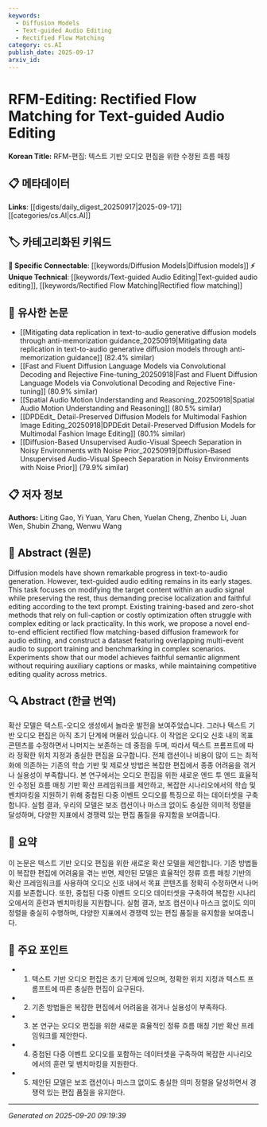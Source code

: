 ```yaml
---
keywords:
  - Diffusion Models
  - Text-guided Audio Editing
  - Rectified Flow Matching
category: cs.AI
publish_date: 2025-09-17
arxiv_id:
---
```


<!-- KEYWORD_LINKING_METADATA:
{
  "processed_timestamp": "2025-09-22 22:46:43.212995",
  "vocabulary_version": "1.0",
  "selected_keywords": [
    "Diffusion Models",
    "Text-guided Audio Editing",
    "Rectified Flow Matching"
  ],
  "rejected_keywords": [
    "Generative Models"
  ],
  "similarity_scores": {
    "Diffusion Models": 0.8,
    "Text-guided Audio Editing": 0.78,
    "Rectified Flow Matching": 0.77
  },
  "extraction_method": "AI_prompt_based",
  "budget_applied": true
}
-->

# RFM-Editing: Rectified Flow Matching for Text-guided Audio Editing

**Korean Title:** RFM-편집: 텍스트 기반 오디오 편집을 위한 수정된 흐름 매칭

## 📋 메타데이터

**Links**: [[digests/daily_digest_20250917|2025-09-17]]        [[categories/cs.AI|cs.AI]]

## 🏷️ 카테고리화된 키워드
**🔗 Specific Connectable**: [[keywords/Diffusion Models|Diffusion models]]
**⚡ Unique Technical**: [[keywords/Text-guided Audio Editing|Text-guided audio editing]], [[keywords/Rectified Flow Matching|Rectified flow matching]]

## 🔗 유사한 논문
- [[Mitigating data replication in text-to-audio generative diffusion models through anti-memorization guidance_20250919|Mitigating data replication in text-to-audio generative diffusion models through anti-memorization guidance]] (82.4% similar)
- [[Fast and Fluent Diffusion Language Models via Convolutional Decoding and Rejective Fine-tuning_20250918|Fast and Fluent Diffusion Language Models via Convolutional Decoding and Rejective Fine-tuning]] (80.9% similar)
- [[Spatial Audio Motion Understanding and Reasoning_20250918|Spatial Audio Motion Understanding and Reasoning]] (80.5% similar)
- [[DPDEdit_ Detail-Preserved Diffusion Models for Multimodal Fashion Image Editing_20250918|DPDEdit Detail-Preserved Diffusion Models for Multimodal Fashion Image Editing]] (80.1% similar)
- [[Diffusion-Based Unsupervised Audio-Visual Speech Separation in Noisy Environments with Noise Prior_20250919|Diffusion-Based Unsupervised Audio-Visual Speech Separation in Noisy Environments with Noise Prior]] (79.9% similar)

## 📋 저자 정보

**Authors:** Liting Gao, Yi Yuan, Yaru Chen, Yuelan Cheng, Zhenbo Li, Juan Wen, Shubin Zhang, Wenwu Wang

## 📄 Abstract (원문)

Diffusion models have shown remarkable progress in text-to-audio generation.
However, text-guided audio editing remains in its early stages. This task
focuses on modifying the target content within an audio signal while preserving
the rest, thus demanding precise localization and faithful editing according to
the text prompt. Existing training-based and zero-shot methods that rely on
full-caption or costly optimization often struggle with complex editing or lack
practicality. In this work, we propose a novel end-to-end efficient rectified
flow matching-based diffusion framework for audio editing, and construct a
dataset featuring overlapping multi-event audio to support training and
benchmarking in complex scenarios. Experiments show that our model achieves
faithful semantic alignment without requiring auxiliary captions or masks,
while maintaining competitive editing quality across metrics.

## 🔍 Abstract (한글 번역)

확산 모델은 텍스트-오디오 생성에서 놀라운 발전을 보여주었습니다. 그러나 텍스트 기반 오디오 편집은 아직 초기 단계에 머물러 있습니다. 이 작업은 오디오 신호 내의 목표 콘텐츠를 수정하면서 나머지는 보존하는 데 중점을 두며, 따라서 텍스트 프롬프트에 따라 정확한 위치 지정과 충실한 편집을 요구합니다. 전체 캡션이나 비용이 많이 드는 최적화에 의존하는 기존의 학습 기반 및 제로샷 방법은 복잡한 편집에서 종종 어려움을 겪거나 실용성이 부족합니다. 본 연구에서는 오디오 편집을 위한 새로운 엔드 투 엔드 효율적인 수정된 흐름 매칭 기반 확산 프레임워크를 제안하고, 복잡한 시나리오에서의 학습 및 벤치마킹을 지원하기 위해 중첩된 다중 이벤트 오디오를 특징으로 하는 데이터셋을 구축합니다. 실험 결과, 우리의 모델은 보조 캡션이나 마스크 없이도 충실한 의미적 정렬을 달성하며, 다양한 지표에서 경쟁력 있는 편집 품질을 유지함을 보여줍니다.

## 📝 요약

이 논문은 텍스트 기반 오디오 편집을 위한 새로운 확산 모델을 제안합니다. 기존 방법들이 복잡한 편집에 어려움을 겪는 반면, 제안된 모델은 효율적인 정류 흐름 매칭 기반의 확산 프레임워크를 사용하여 오디오 신호 내에서 목표 콘텐츠를 정확히 수정하면서 나머지를 보존합니다. 또한, 중첩된 다중 이벤트 오디오 데이터셋을 구축하여 복잡한 시나리오에서의 훈련과 벤치마킹을 지원합니다. 실험 결과, 보조 캡션이나 마스크 없이도 의미 정렬을 충실히 수행하며, 다양한 지표에서 경쟁력 있는 편집 품질을 유지함을 보여줍니다.

## 🎯 주요 포인트

- 1. 텍스트 기반 오디오 편집은 초기 단계에 있으며, 정확한 위치 지정과 텍스트 프롬프트에 따른 충실한 편집이 요구된다.

- 2. 기존 방법들은 복잡한 편집에서 어려움을 겪거나 실용성이 부족하다.

- 3. 본 연구는 오디오 편집을 위한 새로운 효율적인 정류 흐름 매칭 기반 확산 프레임워크를 제안한다.

- 4. 중첩된 다중 이벤트 오디오를 포함하는 데이터셋을 구축하여 복잡한 시나리오에서의 훈련 및 벤치마킹을 지원한다.

- 5. 제안된 모델은 보조 캡션이나 마스크 없이도 충실한 의미 정렬을 달성하면서 경쟁력 있는 편집 품질을 유지한다.

---

*Generated on 2025-09-20 09:19:39*